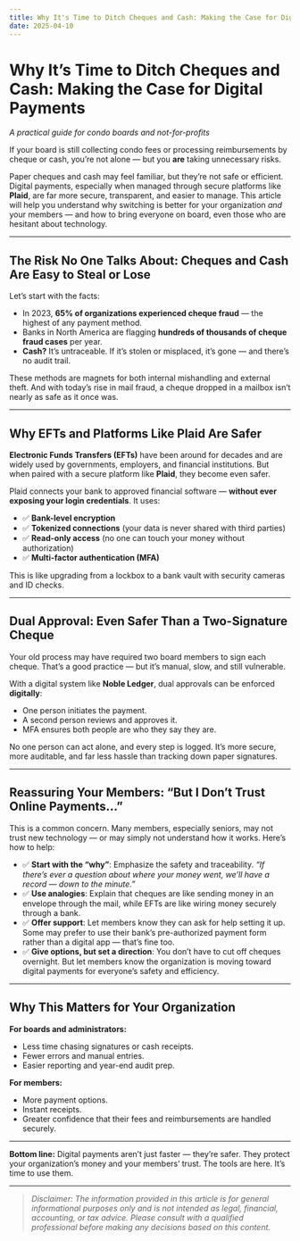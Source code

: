 ```yaml
---
title: Why It's Time to Ditch Cheques and Cash: Making the Case for Digital Payments
date: 2025-04-10    
---
```

# Why It’s Time to Ditch Cheques and Cash: Making the Case for Digital Payments  
*A practical guide for condo boards and not-for-profits*

If your board is still collecting condo fees or processing reimbursements by cheque or cash, you’re not alone — but you **are** taking unnecessary risks.

Paper cheques and cash may feel familiar, but they’re not safe or efficient. Digital payments, especially when managed through secure platforms like **Plaid**, are far more secure, transparent, and easier to manage. This article will help you understand why switching is better for your organization *and* your members — and how to bring everyone on board, even those who are hesitant about technology.

---

## The Risk No One Talks About: Cheques and Cash Are Easy to Steal or Lose

Let’s start with the facts:

- In 2023, **65% of organizations experienced cheque fraud** — the highest of any payment method.
- Banks in North America are flagging **hundreds of thousands of cheque fraud cases** per year.
- **Cash?** It’s untraceable. If it’s stolen or misplaced, it’s gone — and there’s no audit trail.

These methods are magnets for both internal mishandling and external theft. And with today’s rise in mail fraud, a cheque dropped in a mailbox isn’t nearly as safe as it once was.

---

## Why EFTs and Platforms Like Plaid Are Safer

**Electronic Funds Transfers (EFTs)** have been around for decades and are widely used by governments, employers, and financial institutions. But when paired with a secure platform like **Plaid**, they become even safer.

Plaid connects your bank to approved financial software — **without ever exposing your login credentials**. It uses:

- ✅ **Bank-level encryption**
- ✅ **Tokenized connections** (your data is never shared with third parties)
- ✅ **Read-only access** (no one can touch your money without authorization)
- ✅ **Multi-factor authentication (MFA)**

This is like upgrading from a lockbox to a bank vault with security cameras and ID checks.

---

## Dual Approval: Even Safer Than a Two-Signature Cheque

Your old process may have required two board members to sign each cheque. That’s a good practice — but it’s manual, slow, and still vulnerable.

With a digital system like **Noble Ledger**, dual approvals can be enforced **digitally**:

- One person initiates the payment.  
- A second person reviews and approves it.  
- MFA ensures both people are who they say they are.

No one person can act alone, and every step is logged. It’s more secure, more auditable, and far less hassle than tracking down paper signatures.

---

## Reassuring Your Members: “But I Don’t Trust Online Payments…”

This is a common concern. Many members, especially seniors, may not trust new technology — or may simply not understand how it works. Here’s how to help:

- ✅ **Start with the “why”**: Emphasize the safety and traceability. *“If there’s ever a question about where your money went, we’ll have a record — down to the minute.”*
- ✅ **Use analogies**: Explain that cheques are like sending money in an envelope through the mail, while EFTs are like wiring money securely through a bank.
- ✅ **Offer support**: Let members know they can ask for help setting it up. Some may prefer to use their bank’s pre-authorized payment form rather than a digital app — that’s fine too.
- ✅ **Give options, but set a direction**: You don’t have to cut off cheques overnight. But let members know the organization is moving toward digital payments for everyone’s safety and efficiency.

---

## Why This Matters for Your Organization

**For boards and administrators:**
- Less time chasing signatures or cash receipts.  
- Fewer errors and manual entries.  
- Easier reporting and year-end audit prep.  

**For members:**
- More payment options.  
- Instant receipts.  
- Greater confidence that their fees and reimbursements are handled securely.

---

**Bottom line:** Digital payments aren’t just faster — they’re safer. They protect your organization’s money and your members’ trust. The tools are here. It’s time to use them.

---

> *Disclaimer: The information provided in this article is for general informational purposes only and is not intended as legal, financial, accounting, or tax advice. Please consult with a qualified professional before making any decisions based on this content.*
